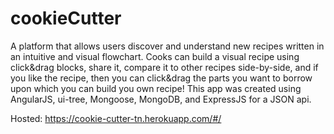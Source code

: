 # cookieCutter

A platform that allows users discover and understand new recipes written in an intuitive and visual flowchart. Cooks can build a visual recipe using click&drag blocks, share it, compare it to other recipes side-by-side, and if you like the recipe, then you can click&drag the parts you want to borrow upon which you can build you own recipe! This app was created using AngularJS, ui-tree, Mongoose, MongoDB, and ExpressJS for a JSON api.

Hosted: https://cookie-cutter-tn.herokuapp.com/#/
